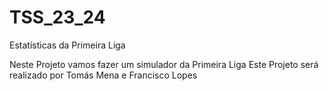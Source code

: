 # TSS_23_24
Estatísticas da Primeira Liga 

Neste Projeto vamos fazer um simulador da Primeira Liga
Este Projeto será realizado por Tomás Mena e Francisco Lopes
